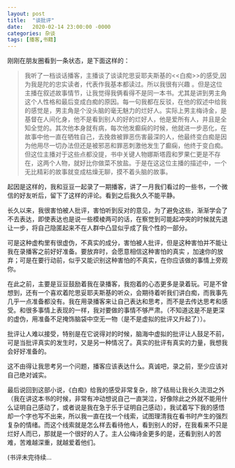 ```yaml
---
layout: post
title:  "谈批评"
date:   2020-02-14 23:00:00 -0000
categories: 杂谈  
tags: [播客,书籍]
---
```


刚刚在朋友圈看到一条状态，是下面这样的：
> 我听了一档谈话播客，主播谈了谈读陀思妥耶夫斯基的<<白痴>>的感受,因为我是陀的忠实读者，代表作我基本都读过。所以我很有兴趣
。但是这位主播在叙述故事情节，让我觉得我俩看得不是同一本书。尤其是讲到男主角这个人性格和最后变成白痴的原因。每一句我都在反驳，在他的叙述中给我的感觉是，男主角是个没头脑的毫无魅力的烂好人。实际上男主梅诗金，是基督在人间化身，他不是看到别人的好的烂好人，他是爱所有人，并且是全知全觉的。其次他本身就有病，每次他发癫痫的时候，他就进一步恶化，在故事中他一直在牺牲自己，去挽救被罪恶伤害最深的人，他最终变白痴是因为他用尽一切办法但还是被邪恶和罪恶刺激他发生了癫痫，他终于变白痴。但这位主播对于这些点都没提，书中关键人物娜斯塔霞和罗果仁更是不存在，这两个人物，就好比你做菜不放盐。于是在这这位主播的描述中，一个无比精彩的故事就变成枯燥无聊，摸不着头脑的故事。

起因是这样的，我和豆豆一起录了一期播客，讲了一月我们看过的一些书，一个微信的好友听后，留下了这样的评论。看到之后我久久不能平静。

长久以来，我很害怕被人批评，害怕听到反对的意见，为了避免这些，渐渐学会了不去表达，即使表达也是说一些模棱两可的话，在察觉到可能起冲突的时候就先退让一步，将自己隐匿起来不在人群中凸显似乎成了我个性的一部分。

可是这种虚构里有很虚伪，不真实的成分，害怕被人批评，但是这种害怕并不能让我在录播客之前好好准备。要放弃时，会愿意相信这种害怕的真实
，加速你的放弃；可是在要行动前，似乎又能识别这种害怕的不真实，在你应该做的事情上旁观你。

在此之前，主要是豆豆鼓励着我在录播客，我抱着的心态更多是录着玩。可是不曾想到，还有一个喜欢着陀思妥耶夫斯基的听众，会期待着听我们讲白痴，而我事先几乎一点准备都没有。我在用录播客来让自己表达和思考，而不是去传达思考和感受。和很多事情上表现的一样，我对要做的事情不够严肃。（不知道这是不是更深的虚伪，用准备不足掩饰脑袋中空无一物（是不是虚拟的批评又升起了））。

批评让人难以接受，特别是在它说得对的时候，脑海中虚拟的批评让人鼓足不前，可是当批评真实的发生时，又是另一种情况了。真实的批评有真实的力量，我想我会好好准备的。

这不由得让我思考另一个问题，播客应该表达什么。真诚吧，录之前，至少应该对自己绝对诚实。

最后说回到这部小说，《白痴》给我的感受非常复杂，除了结局让我长久流泪之外（我在讲这本书的时候，非常有冲动想说自己一直哭泣，好像除此之外就不能用什么证明自己感动了，或者说是我在急于乐于证明自己感动），我试着写下我的感悟却一个字也写不出来，所以我一直在找一个线索，试图理清我在看书时产生的强烈复杂的情绪。而这个线索就是怎么样去看待他人，看到别人的好，在我看来不只是烂好人而已，那就是一个很好的人了。主人公梅诗金更多的是，还看到别人的苦难，苦难越深重，就越爱着他们。

(书评未完待续...


